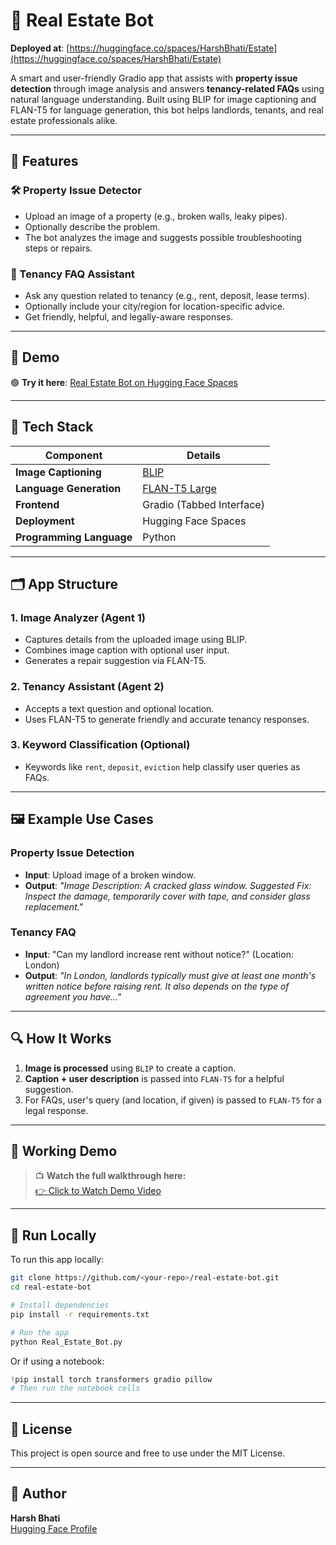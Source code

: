 # 🏡 Real Estate Bot

**Deployed at**: [https://huggingface.co/spaces/HarshBhati/Estate](https://huggingface.co/spaces/HarshBhati/Estate)

A smart and user-friendly Gradio app that assists with **property issue detection** through image analysis and answers **tenancy-related FAQs** using natural language understanding. Built using BLIP for image captioning and FLAN-T5 for language generation, this bot helps landlords, tenants, and real estate professionals alike.

---

## 🔧 Features

### 🛠 Property Issue Detector
- Upload an image of a property (e.g., broken walls, leaky pipes).
- Optionally describe the problem.
- The bot analyzes the image and suggests possible troubleshooting steps or repairs.

### 📘 Tenancy FAQ Assistant
- Ask any question related to tenancy (e.g., rent, deposit, lease terms).
- Optionally include your city/region for location-specific advice.
- Get friendly, helpful, and legally-aware responses.

---

## 🚀 Demo

🟢 **Try it here**: [Real Estate Bot on Hugging Face Spaces](https://huggingface.co/spaces/HarshBhati/Estate)

---

## 🧠 Tech Stack

| Component | Details |
|----------|---------|
| **Image Captioning** | [BLIP](https://huggingface.co/Salesforce/blip-image-captioning-base) |
| **Language Generation** | [FLAN-T5 Large](https://huggingface.co/google/flan-t5-large) |
| **Frontend** | Gradio (Tabbed Interface) |
| **Deployment** | Hugging Face Spaces |
| **Programming Language** | Python |

---

## 🗂️ App Structure

### 1. **Image Analyzer (Agent 1)**
- Captures details from the uploaded image using BLIP.
- Combines image caption with optional user input.
- Generates a repair suggestion via FLAN-T5.

### 2. **Tenancy Assistant (Agent 2)**
- Accepts a text question and optional location.
- Uses FLAN-T5 to generate friendly and accurate tenancy responses.

### 3. **Keyword Classification (Optional)**
- Keywords like `rent`, `deposit`, `eviction` help classify user queries as FAQs.

---

## 🖼 Example Use Cases

### Property Issue Detection
- **Input**: Upload image of a broken window.
- **Output**: _"Image Description: A cracked glass window. Suggested Fix: Inspect the damage, temporarily cover with tape, and consider glass replacement."_

### Tenancy FAQ
- **Input**: "Can my landlord increase rent without notice?" (Location: London)
- **Output**: _"In London, landlords typically must give at least one month's written notice before raising rent. It also depends on the type of agreement you have..."_

---

## 🔍 How It Works

1. **Image is processed** using `BLIP` to create a caption.
2. **Caption + user description** is passed into `FLAN-T5` for a helpful suggestion.
3. For FAQs, user's query (and location, if given) is passed to `FLAN-T5` for a legal response.

---

## 🎥 Working Demo

> 📺 **Watch the full walkthrough here:**  
[👉 Click to Watch Demo Video](https://docs.google.com/document/d/1hHQlSQzW66U4gL2aSMK-V57qrObD0HRVsOZk9RDtjKA/edit?usp=sharing)

---

## 🧪 Run Locally

To run this app locally:

```bash
git clone https://github.com/<your-repo>/real-estate-bot.git
cd real-estate-bot

# Install dependencies
pip install -r requirements.txt

# Run the app
python Real_Estate_Bot.py
```

Or if using a notebook:

```python
!pip install torch transformers gradio pillow
# Then run the notebook cells
```

---

## 📜 License

This project is open source and free to use under the MIT License.

---

## 👤 Author

**Harsh Bhati**  
[Hugging Face Profile](https://huggingface.co/HarshBhati)

